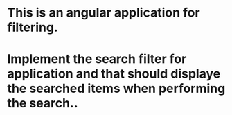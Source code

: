 # This is an angular application for filtering.

# Implement the search filter for application and that should displaye the searched items when performing the search..
